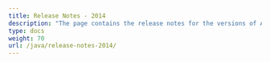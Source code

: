 ```yaml
---
title: Release Notes - 2014
description: "The page contains the release notes for the versions of Aspose.Tasks for Java released in 2014."
type: docs
weight: 70
url: /java/release-notes-2014/
---
```

